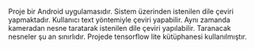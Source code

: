 Proje bir Android uygulamasıdır. Sistem üzerinden istenilen dile çeviri yapmaktadır. Kullanıcı text yöntemiyle çeviri yapabilir. Aynı zamanda kameradan nesne taratarak istenilen dile çeviri yapılabilir. Taranacak nesneler şu an sınırlıdır. Projede tensorflow lite kütüphanesi kullanılmıştır. 
